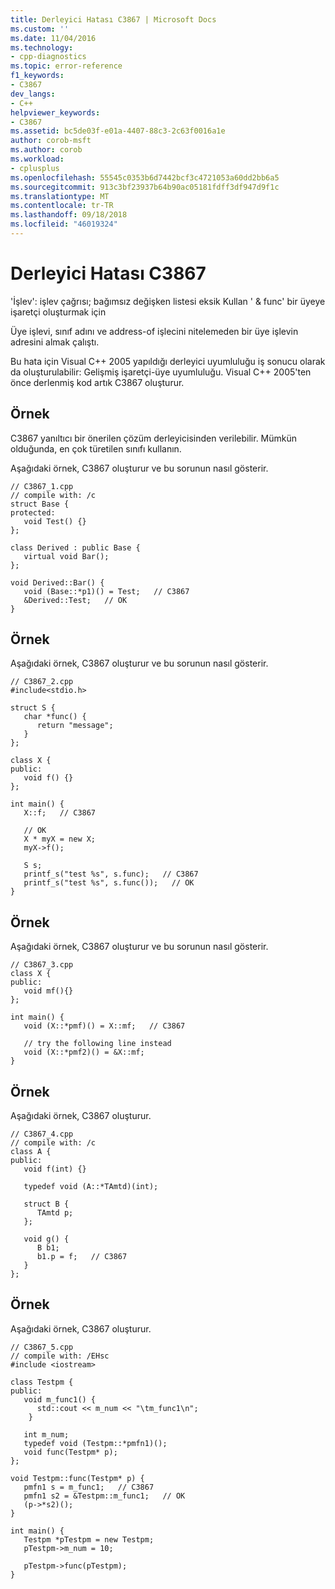 ```yaml
---
title: Derleyici Hatası C3867 | Microsoft Docs
ms.custom: ''
ms.date: 11/04/2016
ms.technology:
- cpp-diagnostics
ms.topic: error-reference
f1_keywords:
- C3867
dev_langs:
- C++
helpviewer_keywords:
- C3867
ms.assetid: bc5de03f-e01a-4407-88c3-2c63f0016a1e
author: corob-msft
ms.author: corob
ms.workload:
- cplusplus
ms.openlocfilehash: 55545c0353b6d7442bcf3c4721053a60dd2bb6a5
ms.sourcegitcommit: 913c3bf23937b64b90ac05181fdff3df947d9f1c
ms.translationtype: MT
ms.contentlocale: tr-TR
ms.lasthandoff: 09/18/2018
ms.locfileid: "46019324"
---
```

# <a name="compiler-error-c3867"></a>Derleyici Hatası C3867

'İşlev': işlev çağrısı; bağımsız değişken listesi eksik Kullan ' & func' bir üyeye işaretçi oluşturmak için

Üye işlevi, sınıf adını ve address-of işlecini nitelemeden bir üye işlevin adresini almak çalıştı.

Bu hata için Visual C++ 2005 yapıldığı derleyici uyumluluğu iş sonucu olarak da oluşturulabilir: Gelişmiş işaretçi-üye uyumluluğu. Visual C++ 2005'ten önce derlenmiş kod artık C3867 oluşturur.

## <a name="example"></a>Örnek

C3867 yanıltıcı bir önerilen çözüm derleyicisinden verilebilir. Mümkün olduğunda, en çok türetilen sınıfı kullanın.

Aşağıdaki örnek, C3867 oluşturur ve bu sorunun nasıl gösterir.

```
// C3867_1.cpp
// compile with: /c
struct Base {
protected:
   void Test() {}
};

class Derived : public Base {
   virtual void Bar();
};

void Derived::Bar() {
   void (Base::*p1)() = Test;   // C3867
   &Derived::Test;   // OK
}
```

## <a name="example"></a>Örnek

Aşağıdaki örnek, C3867 oluşturur ve bu sorunun nasıl gösterir.

```
// C3867_2.cpp
#include<stdio.h>

struct S {
   char *func() {
      return "message";
   }
};

class X {
public:
   void f() {}
};

int main() {
   X::f;   // C3867

   // OK
   X * myX = new X;
   myX->f();

   S s;
   printf_s("test %s", s.func);   // C3867
   printf_s("test %s", s.func());   // OK
}
```

## <a name="example"></a>Örnek

Aşağıdaki örnek, C3867 oluşturur ve bu sorunun nasıl gösterir.

```
// C3867_3.cpp
class X {
public:
   void mf(){}
};

int main() {
   void (X::*pmf)() = X::mf;   // C3867

   // try the following line instead
   void (X::*pmf2)() = &X::mf;
}
```

## <a name="example"></a>Örnek

Aşağıdaki örnek, C3867 oluşturur.

```
// C3867_4.cpp
// compile with: /c
class A {
public:
   void f(int) {}

   typedef void (A::*TAmtd)(int);

   struct B {
      TAmtd p;
   };

   void g() {
      B b1;
      b1.p = f;   // C3867
   }
};
```

## <a name="example"></a>Örnek

Aşağıdaki örnek, C3867 oluşturur.

```
// C3867_5.cpp
// compile with: /EHsc
#include <iostream>

class Testpm {
public:
   void m_func1() {
      std::cout << m_num << "\tm_func1\n";
    }

   int m_num;
   typedef void (Testpm::*pmfn1)();
   void func(Testpm* p);
};

void Testpm::func(Testpm* p) {
   pmfn1 s = m_func1;   // C3867
   pmfn1 s2 = &Testpm::m_func1;   // OK
   (p->*s2)();
}

int main() {
   Testpm *pTestpm = new Testpm;
   pTestpm->m_num = 10;

   pTestpm->func(pTestpm);
}
```